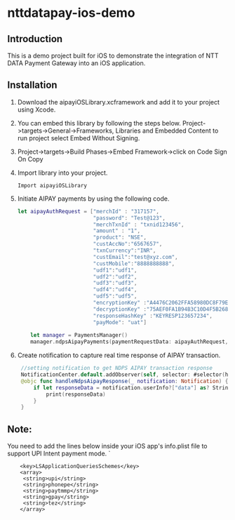 # nttdatapay-ios-demo

## Introduction 
This is a demo project built for iOS to demonstrate the integration of NTT DATA Payment Gateway into an iOS application.


## Installation 
  1. Download the aipayiOSLibrary.xcframework and add it to your project using Xcode.
  2. You can embed this library by following the steps below.
     Project->targets->General->Frameworks, Libraries and Embedded Content to run project select Embed Without Signing.
  3. Project->targets->Build Phases->Embed Framework->click on Code Sign On Copy
  4. Import library into your project.
        ```
        Import aipayiOSLibrary 
        ```

  5. Initiate AIPAY payments by using the following code.
        ```swift
        let aipayAuthRequest = ["merchId" : "317157",
                                "password": "Test@123",
                                "merchTxnId" : "txnid123456",
                                "amount" : "1",
                                "product": "NSE",
                                "custAccNo":"6567657",
                                "txnCurrency":"INR",
                                "custEmail":"test@xyz.com",
                                "custMobile":"8888888888",
                                "udf1":"udf1",
                                "udf2":"udf2",
                                "udf3":"udf3",
                                "udf4":"udf4",
                                "udf5":"udf5",
                                "encryptionKey" :"A4476C2062FFA58980DC8F79EB6A799E",
                                "decryptionKey" :"75AEF0FA1B94B3C10D4F5B268F757F11",
                                "responseHashKey" :"KEYRESP123657234",
                                "payMode": "uat"]
                                
            let manager = PaymentsManager()
            manager.ndpsAipayPayments(paymentRequestData: aipayAuthRequest, controller: self)
        ```          

7. Create notification to capture real time response of AIPAY transaction.
   ```swift
    //setting notification to get NDPS AIPAY transaction response
    NotificationCenter.default.addObserver(self, selector: #selector(handleNdpsAipayResponse(_:)), name: nil, object: nil)
    @objc func handleNdpsAipayResponse(_ notification: Notification) {
        if let responseData = notification.userInfo?["data"] as? String {
            print(responseData)
        }
    }
   ```      

## Note:
You need to add the lines below inside your iOS app's info.plist file to support UPI Intent payment mode.
    `
```
    <key>LSApplicationQueriesSchemes</key> 
    <array> 
     <string>upi</string> 
     <string>phonepe</string> 
     <string>paytmmp</string> 
     <string>gpay</string>
     <string>tez</string> 
    </array>
```